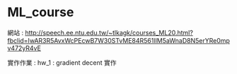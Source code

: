 # ML_course 

網站 : 
http://speech.ee.ntu.edu.tw/~tlkagk/courses_ML20.html?fbclid=IwAR3R5AvxWcPEcwB7W30STvME84R561IlM5aWnaD8N5erYRe0mpv472yR4vE

實作作業 : 
hw_1 : gradient decent 實作
